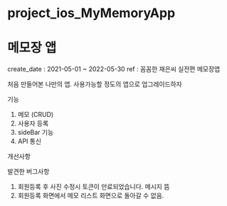 # project_ios_MyMemoryApp

# 메모장 앱
create_date : 2021-05-01 ~ 2022-05-30
ref : 꼼꼼한 재은씨 실전편 메모장앱

처음 만들어본 나만의 앱. 사용가능할 정도의 앱으로 업그레이드하자
 
기능
 1. 메모 (CRUD)
 2. 사용자 등록
 3. sideBar 기능
 4. API 통신


개선사항

발견한 버그사항
1. 회원등록 후 사진 수정시 토큰이 만료되었습니다. 메시지 뜸
2. 회원등록 화면에서 메모 리스트 화면으로 돌아갈 수 없음.

